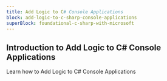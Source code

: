 ```yaml
---
title: Add Logic to C# Console Applications
block: add-logic-to-c-sharp-console-applications
superBlock: foundational-c-sharp-with-microsoft
---
```


## Introduction to Add Logic to C# Console Applications

Learn how to Add Logic to C# Console Applications
